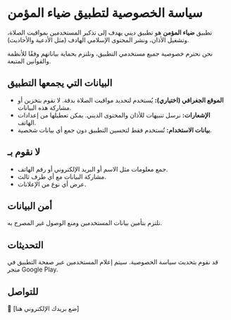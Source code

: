 # سياسة الخصوصية لتطبيق ضياء المؤمن

تطبيق **ضياء المؤمن** هو تطبيق ديني يهدف إلى تذكير المستخدمين بمواقيت الصلاة، وتشغيل الأذان، ونشر المحتوى الإسلامي الهادف (مثل الأدعية والأحاديث).

نحن نحترم خصوصية جميع مستخدمي التطبيق، ونلتزم بحماية بياناتهم وفقًا للأنظمة والقوانين المتبعة.

## البيانات التي يجمعها التطبيق

- **الموقع الجغرافي (اختياري):** يُستخدم لتحديد مواقيت الصلاة بدقة. لا نقوم بتخزين أو مشاركة هذه البيانات.
- **الإشعارات:** نرسل تنبيهات للأذان والمحتوى الديني. يمكن تعطيلها من إعدادات الهاتف.
- **بيانات الاستخدام:** تُستخدم فقط لتحسين التطبيق دون جمع أي بيانات شخصية.

## لا نقوم بـ

- جمع معلومات مثل الاسم أو البريد الإلكتروني أو رقم الهاتف.
- مشاركة البيانات مع أي طرف ثالث.
- عرض أي نوع من الإعلانات.

## أمن البيانات

نلتزم بتأمين بيانات المستخدمين ومنع الوصول غير المصرح به.

## التحديثات

قد نقوم بتحديث سياسة الخصوصية. سيتم إعلام المستخدمين عبر صفحة التطبيق في متجر Google Play.

## للتواصل

📧 [ضع بريدك الإلكتروني هنا]
